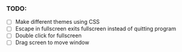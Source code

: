 ### TODO:
- [ ] Make different themes using CSS
- [ ] Escape in fullscreen exits fullscreen instead of quitting program
- [ ] Double click for fullscreen
- [ ] Drag screen to move window
